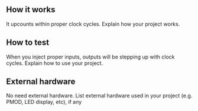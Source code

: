 <!---

This file is used to generate your project datasheet. Please fill in the information below and delete any unused
sections.

You can also include images in this folder and reference them in the markdown. Each image must be less than
512 kb in size, and the combined size of all images must be less than 1 MB.
-->

## How it works
It upcounts within proper clock cycles.
Explain how your project works.

## How to test
When you inject proper inputs, outputs will be stepping up with clock cycles.
Explain how to use your project.

## External hardware
No need external hardware.
List external hardware used in your project (e.g. PMOD, LED display, etc), if any
